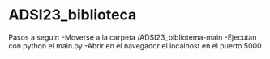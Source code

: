 # ADSI23_biblioteca
Pasos a seguir:
-Moverse a la carpeta /ADSI23_bibliotema-main
-Ejecutan con python el main.py
-Abrir en el navegador el localhost en el puerto 5000
